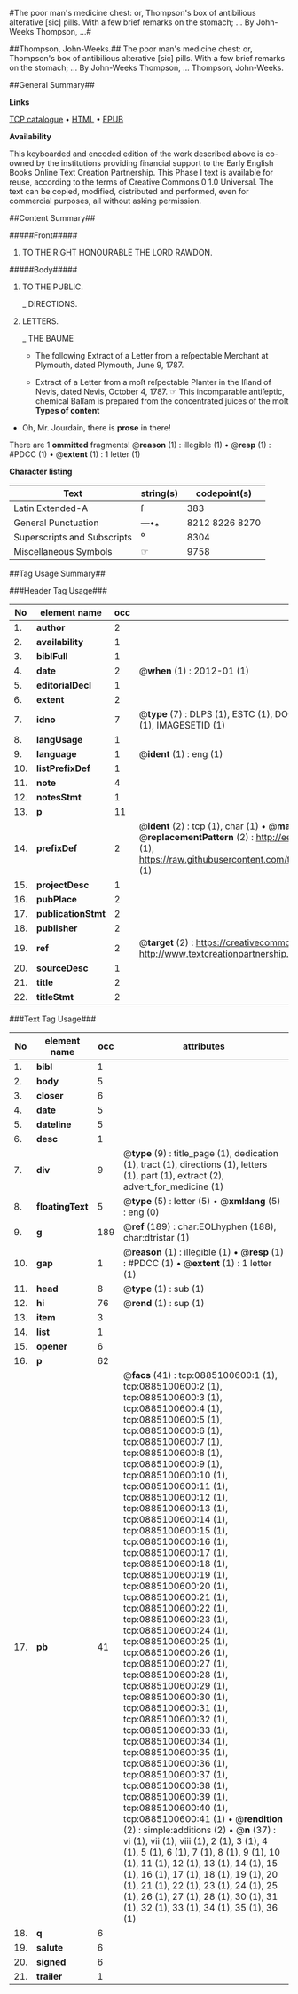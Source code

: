 #The poor man's medicine chest: or, Thompson's box of antibilious alterative [sic] pills. With a few brief remarks on the stomach; ... By John-Weeks Thompson, ...#

##Thompson, John-Weeks.##
The poor man's medicine chest: or, Thompson's box of antibilious alterative [sic] pills. With a few brief remarks on the stomach; ... By John-Weeks Thompson, ...
Thompson, John-Weeks.

##General Summary##

**Links**

[TCP catalogue](http://www.ota.ox.ac.uk/tcp/)  • 
[HTML](http://tei.it.ox.ac.uk/tcp/Texts-HTML/free/004/004880556.html)  • 
[EPUB](http://tei.it.ox.ac.uk/tcp/Texts-EPUB/free/004/004880556.epub)

**Availability**

This keyboarded and encoded edition of the
	       work described above is co-owned by the institutions
	       providing financial support to the Early English Books
	       Online Text Creation Partnership. This Phase I text is
	       available for reuse, according to the terms of Creative
	       Commons 0 1.0 Universal. The text can be copied,
	       modified, distributed and performed, even for
	       commercial purposes, all without asking permission.


##Content Summary##

#####Front#####

1. TO THE RIGHT HONOURABLE THE LORD RAWDON.

#####Body#####

1. TO THE PUBLIC.

    _ DIRECTIONS.

1. LETTERS.

    _ THE BAUME

      * The following Extract of a Letter from a reſpectable Merchant at Plymouth, dated Plymouth, June 9, 1787.

      * Extract of a Letter from a moſt reſpectable Planter in the Iſland of Nevis, dated Nevis, October 4, 1787.
☞ This incomparable antiſeptic, chemical Balſam is prepared from the concentrated juices of the moſt
**Types of content**

  * Oh, Mr. Jourdain, there is **prose** in there!

There are 1 **ommitted** fragments! 
 @__reason__ (1) : illegible (1)  •  @__resp__ (1) : #PDCC (1)  •  @__extent__ (1) : 1 letter (1)

**Character listing**


|Text|string(s)|codepoint(s)|
|---|---|---|
|Latin Extended-A|ſ|383|
|General Punctuation|—•⁎|8212 8226 8270|
|Superscripts             and Subscripts|⁰|8304|
|Miscellaneous Symbols|☞|9758|

##Tag Usage Summary##

###Header Tag Usage###

|No|element name|occ|attributes|
|---|---|---|---|
|1.|__author__|2||
|2.|__availability__|1||
|3.|__biblFull__|1||
|4.|__date__|2| @__when__ (1) : 2012-01 (1)|
|5.|__editorialDecl__|1||
|6.|__extent__|2||
|7.|__idno__|7| @__type__ (7) : DLPS (1), ESTC (1), DOCNO (1), TCP (1), GALEDOCNO (1), CONTENTSET (1), IMAGESETID (1)|
|8.|__langUsage__|1||
|9.|__language__|1| @__ident__ (1) : eng (1)|
|10.|__listPrefixDef__|1||
|11.|__note__|4||
|12.|__notesStmt__|1||
|13.|__p__|11||
|14.|__prefixDef__|2| @__ident__ (2) : tcp (1), char (1)  •  @__matchPattern__ (2) : ([0-9\-]+):([0-9IVX]+) (1), (.+) (1)  •  @__replacementPattern__ (2) : http://eebo.chadwyck.com/downloadtiff?vid=$1&page=$2 (1), https://raw.githubusercontent.com/textcreationpartnership/Texts/master/tcpchars.xml#$1 (1)|
|15.|__projectDesc__|1||
|16.|__pubPlace__|2||
|17.|__publicationStmt__|2||
|18.|__publisher__|2||
|19.|__ref__|2| @__target__ (2) : https://creativecommons.org/publicdomain/zero/1.0/ (1), http://www.textcreationpartnership.org/docs/. (1)|
|20.|__sourceDesc__|1||
|21.|__title__|2||
|22.|__titleStmt__|2||


###Text Tag Usage###

|No|element name|occ|attributes|
|---|---|---|---|
|1.|__bibl__|1||
|2.|__body__|5||
|3.|__closer__|6||
|4.|__date__|5||
|5.|__dateline__|5||
|6.|__desc__|1||
|7.|__div__|9| @__type__ (9) : title_page (1), dedication (1), tract (1), directions (1), letters (1), part (1), extract (2), advert_for_medicine (1)|
|8.|__floatingText__|5| @__type__ (5) : letter (5)  •  @__xml:lang__ (5) : eng (0)|
|9.|__g__|189| @__ref__ (189) : char:EOLhyphen (188), char:dtristar (1)|
|10.|__gap__|1| @__reason__ (1) : illegible (1)  •  @__resp__ (1) : #PDCC (1)  •  @__extent__ (1) : 1 letter (1)|
|11.|__head__|8| @__type__ (1) : sub (1)|
|12.|__hi__|76| @__rend__ (1) : sup (1)|
|13.|__item__|3||
|14.|__list__|1||
|15.|__opener__|6||
|16.|__p__|62||
|17.|__pb__|41| @__facs__ (41) : tcp:0885100600:1 (1), tcp:0885100600:2 (1), tcp:0885100600:3 (1), tcp:0885100600:4 (1), tcp:0885100600:5 (1), tcp:0885100600:6 (1), tcp:0885100600:7 (1), tcp:0885100600:8 (1), tcp:0885100600:9 (1), tcp:0885100600:10 (1), tcp:0885100600:11 (1), tcp:0885100600:12 (1), tcp:0885100600:13 (1), tcp:0885100600:14 (1), tcp:0885100600:15 (1), tcp:0885100600:16 (1), tcp:0885100600:17 (1), tcp:0885100600:18 (1), tcp:0885100600:19 (1), tcp:0885100600:20 (1), tcp:0885100600:21 (1), tcp:0885100600:22 (1), tcp:0885100600:23 (1), tcp:0885100600:24 (1), tcp:0885100600:25 (1), tcp:0885100600:26 (1), tcp:0885100600:27 (1), tcp:0885100600:28 (1), tcp:0885100600:29 (1), tcp:0885100600:30 (1), tcp:0885100600:31 (1), tcp:0885100600:32 (1), tcp:0885100600:33 (1), tcp:0885100600:34 (1), tcp:0885100600:35 (1), tcp:0885100600:36 (1), tcp:0885100600:37 (1), tcp:0885100600:38 (1), tcp:0885100600:39 (1), tcp:0885100600:40 (1), tcp:0885100600:41 (1)  •  @__rendition__ (2) : simple:additions (2)  •  @__n__ (37) : vi (1), vii (1), viii (1), 2 (1), 3 (1), 4 (1), 5 (1), 6 (1), 7 (1), 8 (1), 9 (1), 10 (1), 11 (1), 12 (1), 13 (1), 14 (1), 15 (1), 16 (1), 17 (1), 18 (1), 19 (1), 20 (1), 21 (1), 22 (1), 23 (1), 24 (1), 25 (1), 26 (1), 27 (1), 28 (1), 30 (1), 31 (1), 32 (1), 33 (1), 34 (1), 35 (1), 36 (1)|
|18.|__q__|6||
|19.|__salute__|6||
|20.|__signed__|6||
|21.|__trailer__|1||
